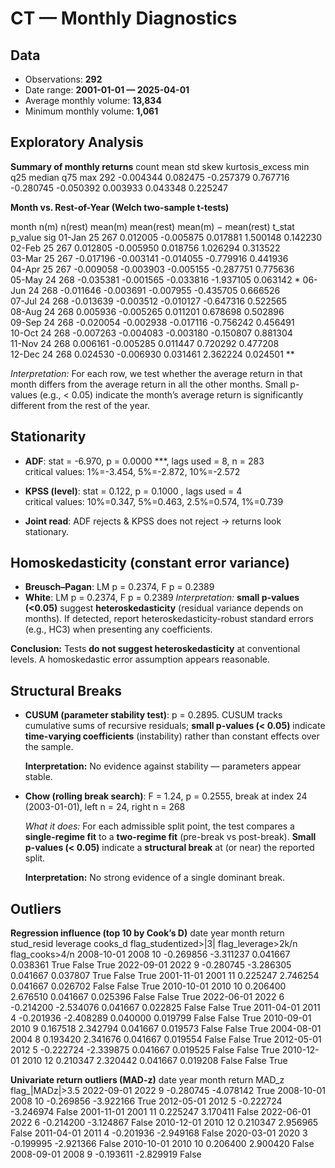 # CT — Monthly Diagnostics

## Data

- Observations: **292**  
- Date range: **2001-01-01 — 2025-04-01**
- Average monthly volume: **13,834**  
- Minimum monthly volume: **1,061**


## Exploratory Analysis

**Summary of monthly returns**
 count      mean      std      skew  kurtosis_excess       min       q25   median      q75      max
   292 -0.004344 0.082475 -0.257379         0.767716 -0.280745 -0.050392 0.003933 0.043348 0.225247


**Month vs. Rest-of-Year (Welch two-sample t-tests)**

 month  n(m)  n(rest)   mean(m)  mean(rest)  mean(m) − mean(rest)    t_stat  p_value sig
01-Jan    25      267  0.012005   -0.005875              0.017881  1.500148 0.142230    
02-Feb    25      267  0.012805   -0.005950              0.018756  1.026294 0.313522    
03-Mar    25      267 -0.017196   -0.003141             -0.014055 -0.779916 0.441936    
04-Apr    25      267 -0.009058   -0.003903             -0.005155 -0.287751 0.775636    
05-May    24      268 -0.035381   -0.001565             -0.033816 -1.937105 0.063142   *
06-Jun    24      268 -0.011646   -0.003691             -0.007955 -0.435705 0.666526    
07-Jul    24      268 -0.013639   -0.003512             -0.010127 -0.647316 0.522565    
08-Aug    24      268  0.005936   -0.005265              0.011201  0.678698 0.502896    
09-Sep    24      268 -0.020054   -0.002938             -0.017116 -0.756242 0.456491    
10-Oct    24      268 -0.007263   -0.004083             -0.003180 -0.150807 0.881304    
11-Nov    24      268  0.006161   -0.005285              0.011447  0.720292 0.477208    
12-Dec    24      268  0.024530   -0.006930              0.031461  2.362224 0.024501  **

_Interpretation:_ For each row, we test whether the average return in that month differs from the average return in all the other months. Small p-values (e.g., < 0.05) indicate the month’s average return is significantly different from the rest of the year.


## Stationarity

- **ADF**: stat = -6.970, p = 0.0000 ***, lags used = 8, n = 283  
  critical values: 1%=-3.454, 5%=-2.872, 10%=-2.572

- **KPSS (level)**: stat = 0.122, p = 0.1000 , lags used = 4  
  critical values: 10%=0.347, 5%=0.463, 2.5%=0.574, 1%=0.739

- **Joint read**: ADF rejects & KPSS does not reject → returns look stationary.


## Homoskedasticity (constant error variance)

- **Breusch–Pagan**: LM p = 0.2374, F p = 0.2389  
- **White**: LM p = 0.2374, F p = 0.2389
  *Interpretation:* **small p-values (<0.05)** suggest **heteroskedasticity** (residual variance depends on months). If detected, report heteroskedasticity-robust standard errors (e.g., HC3) when presenting any coefficients.

**Conclusion:** Tests **do not suggest heteroskedasticity** at conventional levels. A homoskedastic error assumption appears reasonable.


## Structural Breaks

- **CUSUM (parameter stability test)**: p = 0.2895. CUSUM tracks cumulative sums of recursive residuals; **small p-values (< 0.05)** indicate **time-varying coefficients** (instability) rather than constant effects over the sample.

  **Interpretation:** No evidence against stability — parameters appear stable.

- **Chow (rolling break search)**: F = 1.24, p = 0.2555, break at index 24 (2003-01-01), left n = 24, right n = 268

  *What it does:* For each admissible split point, the test compares a **single-regime fit** to a **two-regime fit** (pre-break vs post-break). **Small p-values (< 0.05)** indicate a **structural break** at (or near) the reported split.

  **Interpretation:** No strong evidence of a single dominant break.


## Outliers

**Regression influence (top 10 by Cook’s D)**
      date  year  month    return  stud_resid  leverage  cooks_d  flag_studentized>|3|  flag_leverage>2k/n  flag_cooks>4/n
2008-10-01  2008     10 -0.269856   -3.311237  0.041667 0.038361                  True               False            True
2022-09-01  2022      9 -0.280745   -3.286305  0.041667 0.037807                  True               False            True
2001-11-01  2001     11  0.225247    2.746254  0.041667 0.026702                 False               False            True
2010-10-01  2010     10  0.206400    2.676510  0.041667 0.025396                 False               False            True
2022-06-01  2022      6 -0.214200   -2.534076  0.041667 0.022825                 False               False            True
2011-04-01  2011      4 -0.201936   -2.408289  0.040000 0.019799                 False               False            True
2010-09-01  2010      9  0.167518    2.342794  0.041667 0.019573                 False               False            True
2004-08-01  2004      8  0.193420    2.341676  0.041667 0.019554                 False               False            True
2012-05-01  2012      5 -0.222724   -2.339875  0.041667 0.019525                 False               False            True
2010-12-01  2010     12  0.210347    2.320442  0.041667 0.019208                 False               False            True


**Univariate return outliers (MAD-z)**
      date  year  month    return     MAD_z  flag_|MADz|>3.5
2022-09-01  2022      9 -0.280745 -4.078142             True
2008-10-01  2008     10 -0.269856 -3.922166             True
2012-05-01  2012      5 -0.222724 -3.246974            False
2001-11-01  2001     11  0.225247  3.170411            False
2022-06-01  2022      6 -0.214200 -3.124867            False
2010-12-01  2010     12  0.210347  2.956965            False
2011-04-01  2011      4 -0.201936 -2.949168            False
2020-03-01  2020      3 -0.199995 -2.921366            False
2010-10-01  2010     10  0.206400  2.900420            False
2008-09-01  2008      9 -0.193611 -2.829919            False
